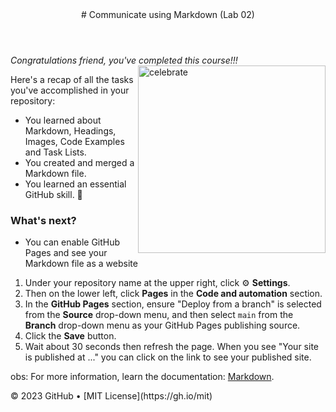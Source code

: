 <header>
# Communicate using Markdown (Lab 02)
</header>

_Congratulations friend, you've completed this course!!!_
<img src=https://octodex.github.com/images/welcometocat.png alt=celebrate width=300 align=right>

Here's a recap of all the tasks you've accomplished in your repository:
- You learned about Markdown, Headings, Images, Code Examples and Task Lists.
- You created and merged a Markdown file.
- You learned an essential GitHub skill. 🎉

### What's next?
- You can enable GitHub Pages and see your Markdown file as a website
1. Under your repository name at the upper right, click :gear: **Settings**.
2. Then on the lower left, click **Pages** in the **Code and automation** section.
3. In the **GitHub Pages** section, ensure "Deploy from a branch" is selected from the **Source** drop-down menu, and then select `main` from the **Branch** drop-down menu as your GitHub Pages publishing source.
4. Click the **Save** button.
5. Wait about 30 seconds then refresh the page. When you see "Your site is published at ..." you can click on the link to see your published site.

obs: For more information, learn the documentation: [Markdown](https://docs.github.com/github/writing-on-github).

<footer>
&copy; 2023 GitHub &bull; [MIT License](https://gh.io/mit)
</footer>
